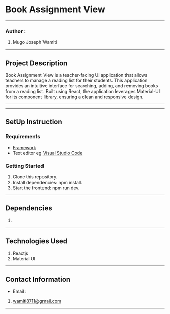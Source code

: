#   Book Assignment View
*****
### Author :
1. Mugo Joseph Wamiti 
****
## Project Description
Book Assignment View is a teacher-facing UI application that allows teachers to manage a reading list for their students. This application provides an intuitive interface for searching, adding, and removing books from a reading list. Built using React, the application leverages Material-UI for its component library, ensuring a clean and responsive design.
******
*****
## SetUp Instruction
### Requirements
* [Framework](https://legacy.reactjs.org/)
* Text editor eg [Visual Studio Code](https://code.visualstudio.com/download)


### Getting Started
1. Clone this repository.
2. Install dependencies: npm install.
3. Start the frontend: npm run dev.


*****
## Dependencies
1.  
*****

## Technologies Used
1. Reactjs
2. Material UI
*****
## Contact Information
* Email : 
1. wamiti8711@gmail.com
*****
